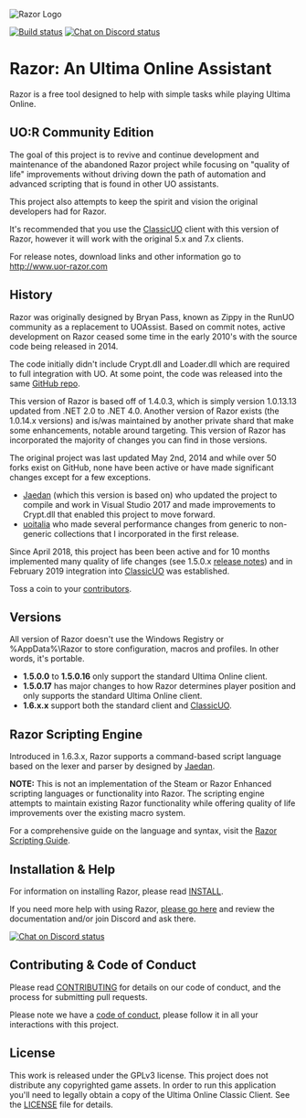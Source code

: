 ![Razor Logo](https://imgur.com/jTtHLVF.png)

[![Build status](https://ci.appveyor.com/api/projects/status/1815mo6is2t8fl1o?svg=true)](https://ci.appveyor.com/project/markdwags/razor) [![Chat on Discord status](https://img.shields.io/discord/458277173208547350.svg?logo=discord)](https://discord.gg/VdyCpjQ)

# Razor: An Ultima Online Assistant

Razor is a free tool designed to help with simple tasks while playing Ultima Online.

## UO:R Community Edition

The goal of this project is to revive and continue development and maintenance of the abandoned Razor project while focusing on "quality of life" improvements without driving down the path of automation and advanced scripting that is found in other UO assistants.

This project also attempts to keep the spirit and vision the original developers had for Razor.

It's recommended that you use the [ClassicUO](https://github.com/andreakarasho/ClassicUO) client with this version of Razor, however it will work with the original 5.x and 7.x clients.

For release notes, download links and other information go to http://www.uor-razor.com

## History

Razor was originally designed by Bryan Pass, known as Zippy in the RunUO community as a replacement to UOAssist. Based on commit notes, active development on Razor ceased some time in the early 2010's with the source code being released in 2014.

The code initially didn't include Crypt.dll and Loader.dll which are required to full integration with UO. At some point, the code was released into the same [GitHub repo](https://github.com/msturgill/razor).

This version of Razor is based off of 1.4.0.3, which is simply version 1.0.13.13 updated from .NET 2.0 to .NET 4.0. Another version of Razor exists (the 1.0.14.x versions) and is/was maintained by another private shard that make some enhancements, notable around targeting. This version of Razor has incorporated the majority of changes you can find in those versions.

The original project was last updated May 2nd, 2014 and while over 50 forks exist on GitHub, none have been active or have made significant changes except for a few exceptions.

  * [Jaedan](https://github.com/jaedan) (which this version is based on) who updated the project to compile and work in Visual Studio 2017 and made improvements to Crypt.dll that enabled this project to move forward.
  * [uoitalia](https://github.com/uoitalia) who made several performance changes from generic to non-generic collections that I incorporated in the first release.

Since April 2018, this project has been been active and for 10 months implemented many quality of life changes (see 1.5.0.x [release notes](http://www.uor-razor.com/#releasenotes)) and in February 2019 integration into [ClassicUO](https://github.com/andreakarasho/ClassicUO) was established.

Toss a coin to your [contributors](https://github.com/markdwags/Razor/graphs/contributors).

## Versions

All version of Razor doesn't use the Windows Registry or %AppData%\Razor to store configuration, macros and profiles. In other words, it's portable.

* **1.5.0.0** to **1.5.0.16** only support the standard Ultima Online client.
* **1.5.0.17** has major changes to how Razor determines player position and only supports the standard Ultima Online client.
* **1.6.x.x** support both the standard client and [ClassicUO](https://github.com/andreakarasho/ClassicUO).

## Razor Scripting Engine

Introduced in 1.6.3.x, Razor supports a command-based script language based on the lexer and parser by designed by [Jaedan](https://github.com/jaedan).

**NOTE:** This is not an implementation of the Steam or Razor Enhanced scripting languages or functionality into Razor. The scripting engine attempts to maintain existing Razor functionality while offering quality of life improvements over the existing macro system.

For a comprehensive guide on the language and syntax, visit the [Razor Scripting Guide](http://www.uor-razor.com/guide/).

## Installation & Help

For information on installing Razor, please read [INSTALL](INSTALL.md).

If you need more help with using Razor, [please go here](http://www.uor-razor.com/help) and review the documentation and/or join Discord and ask there.

[![Chat on Discord status](https://img.shields.io/discord/458277173208547350.svg?logo=discord)](https://discord.gg/VdyCpjQ)

## Contributing & Code of Conduct

Please read [CONTRIBUTING](CONTRIBUTING.md) for details on our code of conduct, and the process for submitting pull requests.

Please note we have a [code of conduct](CODE_OF_CONDUCT.md), please follow it in all your interactions with this project.

## License

This work is released under the GPLv3 license. This project does not distribute any copyrighted game assets. In order to run this application you'll need to legally obtain a copy of the Ultima Online Classic Client. See the [LICENSE](LICENSE.md) file for details.
